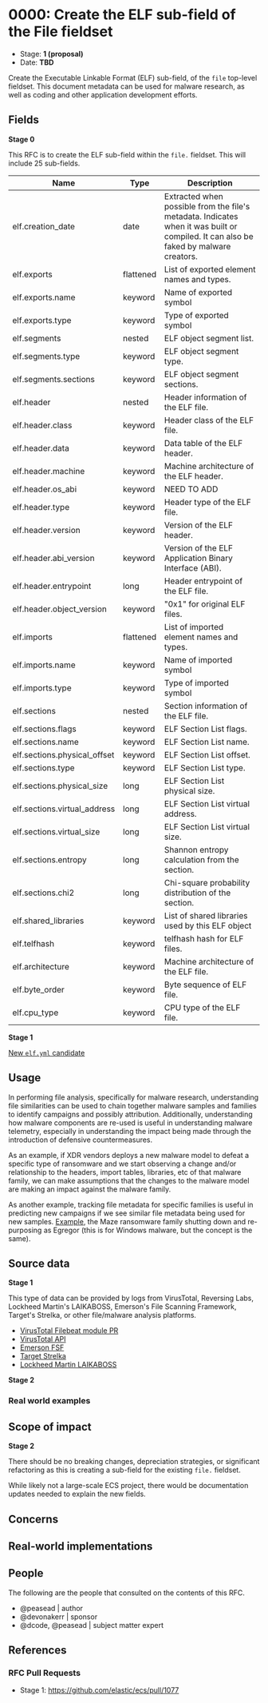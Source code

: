 # 0000: Create the ELF sub-field of the File fieldset

- Stage: **1 (proposal)**
- Date: **TBD**

Create the Executable Linkable Format (ELF) sub-field, of the `file` top-level fieldset. This document metadata can be used for malware research, as well as coding and other application development efforts.

## Fields

**Stage 0**

This RFC is to create the ELF sub-field within the `file.` fieldset. This will include 25 sub-fields.

| Name | Type | Description |
| ---- | ---- | ----------- |
| elf.creation_date | date | Extracted when possible from the file's metadata. Indicates when it was built or compiled. It can also be faked by malware creators. |
| elf.exports | flattened | List of exported element names and types. |
| elf.exports.name | keyword | Name of exported symbol |
| elf.exports.type | keyword | Type of exported symbol |
| elf.segments | nested | ELF object segment list. |
| elf.segments.type | keyword | ELF object segment type. |
| elf.segments.sections | keyword | ELF object segment sections. |
| elf.header | nested | Header information of the ELF file. |
| elf.header.class | keyword | Header class of the ELF file. |
| elf.header.data | keyword | Data table of the ELF header. |
| elf.header.machine | keyword | Machine architecture of the ELF header. |
| elf.header.os_abi | keyword | NEED TO ADD |
| elf.header.type | keyword | Header type of the ELF file. |
| elf.header.version | keyword | Version of the ELF header. |
| elf.header.abi_version | keyword | Version of the ELF Application Binary Interface (ABI). |
| elf.header.entrypoint | long | Header entrypoint of the ELF file. |
| elf.header.object_version | keyword | "0x1" for original ELF files. |
| elf.imports | flattened | List of imported element names and types. |
| elf.imports.name | keyword | Name of imported symbol |
| elf.imports.type | keyword | Type of imported symbol |
| elf.sections | nested | Section information of the ELF file. |
| elf.sections.flags | keyword | ELF Section List flags. |
| elf.sections.name | keyword | ELF Section List name. |
| elf.sections.physical_offset | keyword | ELF Section List offset. |
| elf.sections.type | keyword | ELF Section List type. |
| elf.sections.physical_size | long | ELF Section List physical size. |
| elf.sections.virtual_address | long | ELF Section List virtual address. |
| elf.sections.virtual_size | long | ELF Section List virtual size. |
| elf.sections.entropy | long | Shannon entropy calculation from the section. |
| elf.sections.chi2 | long | Chi-square probability distribution of the section. |
| elf.shared_libraries | keyword | List of shared libraries used by this ELF object |
| elf.telfhash | keyword | telfhash hash for ELF files. |
| elf.architecture | keyword | Machine architecture of the ELF file. |
| elf.byte_order | keyword | Byte sequence of ELF file. |
| elf.cpu_type | keyword | CPU type of the ELF file. |


**Stage 1**  

[New `elf.yml` candidate](../schemas/elf.yml)

<!--
Stage 3: Add or update all remaining field definitions. The list should now be exhaustive. The goal here is to validate the technical details of all remaining fields and to provide a basis for releasing these field definitions as beta in the schema. Use GitHub code blocks with yml syntax formatting.
-->

## Usage


In performing file analysis, specifically for malware research, understanding file similarities can be used to chain together malware samples and families to identify campaigns and possibly attribution. Additionally, understanding how malware components are re-used is useful in understanding malware telemetry, especially in understanding the impact being made through the introduction of defensive countermeasures.

As an example, if XDR vendors deploys a new malware model to defeat a specific type of ransomware and we start observing a change and/or relationship to the headers, import tables, libraries, etc of that malware family, we can make assumptions that the changes to the malware model are making an impact against the malware family.

As another example, tracking file metadata for specific families is useful in predicting new campaigns if we see similar file metadata being used for new samples. [Example](https://www.bleepingcomputer.com/news/security/maze-ransomware-is-shutting-down-its-cybercrime-operation/), the Maze ransomware family shutting down and re-purposing as Egregor (this is for Windows malware, but the concept is the same).

## Source data

**Stage 1**

This type of data can be provided by logs from VirusTotal, Reversing Labs, Lockheed Martin's LAIKABOSS, Emerson's File Scanning Framework, Target's Strelka, or other file/malware analysis platforms.

* [VirusTotal Filebeat module PR](https://github.com/elastic/beats/pull/21815)
* [VirusTotal API](https://developers.virustotal.com/v3.0/reference)
* [Emerson FSF](https://github.com/EmersonElectricCo/fsf)
* [Target Strelka](https://github.com/target/strelka)
* [Lockheed Martin LAIKABOSS](https://github.com/lmco/laikaboss)

<!--
Stage 1: Provide a high-level description of example sources of data. This does not yet need to be a concrete example of a source document, but instead can simply describe a potential source (e.g. nginx access log). This will ultimately be fleshed out to include literal source examples in a future stage. The goal here is to identify practical sources for these fields in the real world. ~1-3 sentences or unordered list.
-->

**Stage 2**

### Real world examples

<!--
Stage 2: Included a real world example source document. Ideally this example comes from the source(s) identified in stage 1. If not, it should replace them. The goal here is to validate the utility of these field changes in the context of a real world example. Format with the source name as a ### header and the example document in a GitHub code block with json formatting.
-->

<!--
Stage 3: Add more real world example source documents so we have at least 2 total, but ideally 3. Format as described in stage 2.
-->

## Scope of impact

**Stage 2**

There should be no breaking changes, depreciation strategies, or significant refactoring as this is creating a sub-field for the existing `file.` fieldset.

While likely not a large-scale ECS project, there would be documentation updates needed to explain the new fields.

<!--
Stage 2: Identifies scope of impact of changes. Are breaking changes required? Should deprecation strategies be adopted? Will significant refactoring be involved? Break the impact down into:
 * Ingestion mechanisms (e.g. beats/logstash)
 * Usage mechanisms (e.g. Kibana applications, detections)
    # https://github.com/elastic/ecs/tree/master/docs/usage#usage-docs
 * ECS project (e.g. docs, tooling)
The goal here is to research and understand the impact of these changes on users in the community and development teams across Elastic. 2-5 sentences each.
-->

## Concerns

<!--
Stage 1: Identify potential concerns, implementation challenges, or complexity. Spend some time on this. Play devil's advocate. Try to identify the sort of non-obvious challenges that tend to surface later. The goal here is to surface risks early, allow everyone the time to work through them, and ultimately document resolution for posterity's sake.
-->

<!--
Stage 2: Document new concerns or resolutions to previously listed concerns. It's not critical that all concerns have resolutions at this point, but it would be helpful if resolutions were taking shape for the most significant concerns.
-->

<!--
Stage 3: Document resolutions for all existing concerns. Any new concerns should be documented along with their resolution. The goal here is to eliminate the risk of churn and instability by resolving outstanding concerns.
-->

<!--
Stage 4: Document any new concerns and their resolution. The goal here is to eliminate risk of churn and instability by ensuring all concerns have been addressed.
-->

## Real-world implementations

<!--
Stage 4: Identify at least one real-world, production-ready implementation that uses these updated field definitions. An example of this might be a GA feature in an Elastic application in Kibana.
-->

## People

The following are the people that consulted on the contents of this RFC.

* @peasead | author
* @devonakerr | sponsor
* @dcode, @peasead | subject matter expert

## References

<!-- Insert any links appropriate to this RFC in this section. -->

### RFC Pull Requests

<!-- An RFC should link to the PRs for each of it stage advancements. -->

* Stage 1: https://github.com/elastic/ecs/pull/1077

<!--
* Stage 1: https://github.com/elastic/ecs/pull/NNN
...
-->
